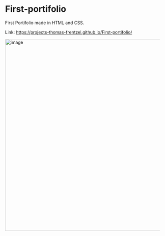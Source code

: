 # First-portifolio

First Portifolio made in HTML and CSS.

 Link: https://projects-thomas-frentzel.github.io/First-portifolio/

<img width="624" alt="image" src="https://user-images.githubusercontent.com/80831811/218597153-9b9ab950-fde2-495d-b1af-c72e0012f81e.png">
